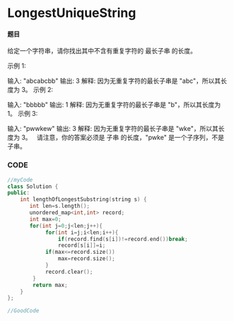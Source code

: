 # LongestUniqueString


#### 题目

给定一个字符串，请你找出其中不含有重复字符的 最长子串 的长度。

示例 1:

输入: "abcabcbb"
输出: 3 
解释: 因为无重复字符的最长子串是 "abc"，所以其长度为 3。
示例 2:

输入: "bbbbb"
输出: 1
解释: 因为无重复字符的最长子串是 "b"，所以其长度为 1。
示例 3:

输入: "pwwkew"
输出: 3
解释: 因为无重复字符的最长子串是 "wke"，所以其长度为 3。
     请注意，你的答案必须是 子串 的长度，"pwke" 是一个子序列，不是子串。



### CODE
```c++
//myCode
class Solution {
public:
    int lengthOfLongestSubstring(string s) {
       int len=s.length();
       unordered_map<int,int> record;
       int max=0;
       for(int j=0;j<len;j++){
            for(int i=j;i<len;i++){
                if(record.find(s[i])!=record.end())break;
                record[s[i]]=i;
            if(max<=record.size())
                max=record.size();
            }
            record.clear();
        }
        return max;
    }
};

//GoodCode


```
